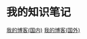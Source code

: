 # 我的知识笔记

[我的博客(国内)](https://meiminjun.gitee.io/notebook/#/)
[我的博客(国外)](https://meiminjun.github.io/Notebook/#/)
